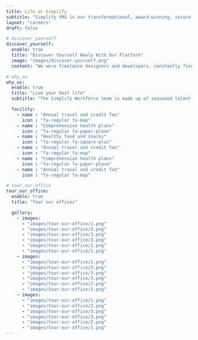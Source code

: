 ```yaml
---
title: Life at Simplify
subtitle: "Simplify VMS is our transformational, award-winning, secure private-cloud Vendor Management System."
layout: "careers"
draft: false

# discover_yourself
discover_yourself:
  enable: true
  title: "Discover Yourself Newly With Our Platform"
  image: "images/discover-yourself.png"
  content: "We were freelance designers and developers, constantly finding ourselve deep vague feedback. This made every client and team leaving a notes from the sticky note on a piece of paper?" 

# why_us
why_us:
  enable: true
  title: "Live your best life"
  subtitle: "The Simplify Workforce team is made up of seasoned talent industry practitioners experienced technologists who."

  facility:
    - name : "Annual travel and credit Too"
      icon : "fa-regular fa-map"
    - name : "Comprehensive health plans"
      icon : "fa-regular fa-paper-plane"
    - name : "Healthy food and snacks"
      icon : "fa-regular fa-square-plus"
    - name : "Annual travel and credit Too"
      icon : "fa-regular fa-map"
    - name : "Comprehensive health plans"
      icon : "fa-regular fa-paper-plane"
    - name : "Annual travel and credit Too"
      icon : "fa-regular fa-map"

# tour_our_office
tour_our_office:
  enable: true
  title: "Tour our offices"

  gallery: 
    - images: 
      - "images/tour-our-office/1.png"
      - "images/tour-our-office/2.png"
      - "images/tour-our-office/3.png"
      - "images/tour-our-office/3.png"
      - "images/tour-our-office/2.png"
      - "images/tour-our-office/1.png"
    - images: 
      - "images/tour-our-office/1.png"
      - "images/tour-our-office/2.png"
      - "images/tour-our-office/3.png"
      - "images/tour-our-office/3.png"
      - "images/tour-our-office/2.png"
      - "images/tour-our-office/1.png"
    - images: 
      - "images/tour-our-office/1.png"
      - "images/tour-our-office/2.png"
      - "images/tour-our-office/3.png"
      - "images/tour-our-office/3.png"
      - "images/tour-our-office/2.png"
      - "images/tour-our-office/1.png"
---
```

